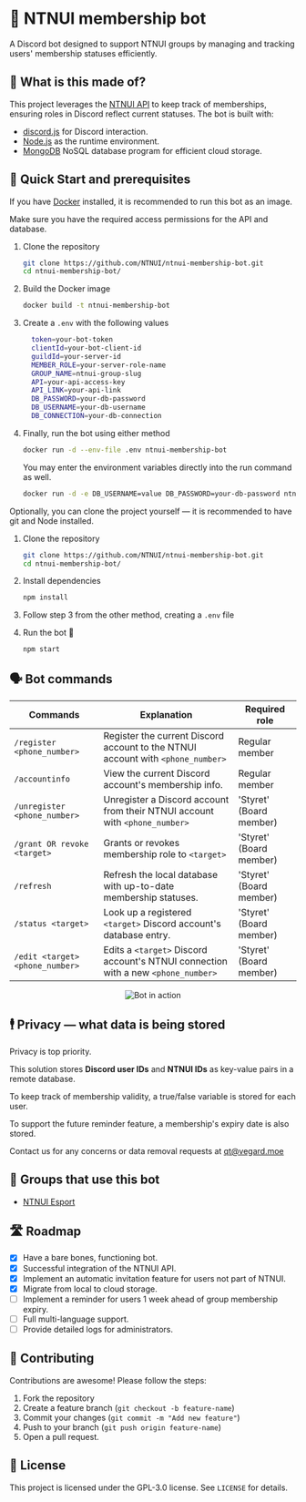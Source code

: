 # 🤖 NTNUI membership bot

A Discord bot designed to support NTNUI groups by managing and tracking users' membership statuses efficiently.

## 🔧 What is this made of?

This project leverages the [NTNUI API](https://api.ntnui.no/) to keep track of memberships, ensuring roles in Discord reflect current statuses.
The bot is built with:

- [discord.js](https://discord.js.org/) for Discord interaction.
- [Node.js](https://nodejs.org/en) as the runtime environment.
- [MongoDB](https://www.mongodb.com/) NoSQL database program for efficient cloud storage.

## 🚀 Quick Start and prerequisites

If you have [Docker](https://www.docker.com/) installed, it is recommended to run this bot as an image.

Make sure you have the required access permissions for the API and database.

1. Clone the repository

   ```bash
   git clone https://github.com/NTNUI/ntnui-membership-bot.git
   cd ntnui-membership-bot/
   ```
   
2. Build the Docker image

   ```bash
   docker build -t ntnui-membership-bot
   ```

3. Create a `.env` with the following values

   ```bash
     token=your-bot-token
     clientId=your-bot-client-id
     guildId=your-server-id
     MEMBER_ROLE=your-server-role-name
     GROUP_NAME=ntnui-group-slug
     API=your-api-access-key
     API_LINK=your-api-link
     DB_PASSWORD=your-db-password
     DB_USERNAME=your-db-username
     DB_CONNECTION=your-db-connection
   ```

4. Finally, run the bot using either method

   ```bash
   docker run -d --env-file .env ntnui-membership-bot
   ```

   You may enter the environment variables directly into the run command as well.

   ```bash
   docker run -d -e DB_USERNAME=value DB_PASSWORD=your-db-password ntnui-membership-bot
   ```

Optionally, you can clone the project yourself &mdash; it is recommended to have git and Node installed.

1. Clone the repository

   ```bash
   git clone https://github.com/NTNUI/ntnui-membership-bot.git
   cd ntnui-membership-bot/
   ```

2. Install dependencies

   ```bash
   npm install
   ```

3. Follow step 3 from the other method, creating a `.env` file

4. Run the bot 🎉

   ```bash
   npm start
   ```

## 🗣️ Bot commands

| Commands                        | Explanation                                                                       | Required role           |
| ------------------------------- | --------------------------------------------------------------------------------- | ----------------------- |
| `/register <phone_number>`      | Register the current Discord account to the NTNUI account with `<phone_number>`   | Regular member          |
| `/accountinfo`                  | View the current Discord account's membership info.                               | Regular member          |
| `/unregister <phone_number>`    | Unregister a Discord account from their NTNUI account with `<phone_number>`       | 'Styret' (Board member) |
| `/grant OR revoke <target>`     | Grants or revokes membership role to `<target>`                                   | 'Styret' (Board member) |
| `/refresh`                      | Refresh the local database with up-to-date membership statuses.                   | 'Styret' (Board member) |
| `/status <target>`              | Look up a registered `<target>` Discord account's database entry.                 | 'Styret' (Board member) |
| `/edit <target> <phone_number>` | Edits a `<target>` Discord account's NTNUI connection with a new `<phone_number>` | 'Styret' (Board member) |

<p align="center">
   <img src="https://i.gyazo.com/92b7038b1ff71da85fb94ad222349e0f.gif" alt="Bot in action">
</p>

## 🕴️ Privacy &mdash; what data is being stored

Privacy is top priority.

This solution stores **Discord user IDs** and **NTNUI IDs** as key-value pairs in a remote database.

To keep track of membership validity, a true/false variable is stored for each user.

To support the future reminder feature, a membership's expiry date is also stored.

Contact us for any concerns or data removal requests at [qt@vegard.moe](mailto:qt@vegard.moe)

## 👯 Groups that use this bot

- [NTNUI Esport](https://discord.gg/ntnuiesport)

## 🛣️ Roadmap

- [x] Have a bare bones, functioning bot.
- [x] Successful integration of the NTNUI API.
- [x] Implement an automatic invitation feature for users not part of NTNUI.
- [x] Migrate from local to cloud storage.
- [ ] Implement a reminder for users 1 week ahead of group membership expiry.
- [ ] Full multi-language support.
- [ ] Provide detailed logs for administrators.

## 🙌 Contributing

Contributions are awesome! Please follow the steps:

1. Fork the repository
2. Create a feature branch (`git checkout -b feature-name`)
3. Commit your changes (`git commit -m "Add new feature"`)
4. Push to your branch (`git push origin feature-name`)
5. Open a pull request.

## 📝 License

This project is licensed under the GPL-3.0 license. See `LICENSE` for details.
